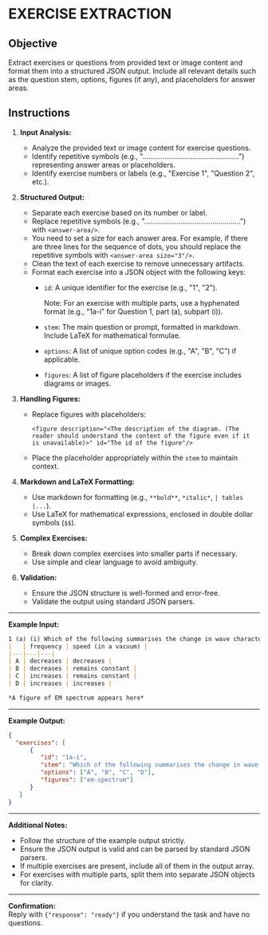 # EXERCISE EXTRACTION

## Objective

Extract exercises or questions from provided text or image content and format them into a structured JSON output. Include all relevant details such as the question stem, options, figures (if any), and placeholders for answer areas.

## Instructions

1. **Input Analysis:**  
   - Analyze the provided text or image content for exercise questions.  
   - Identify repetitive symbols (e.g., "................................................") representing answer areas or placeholders.  
   - Identify exercise numbers or labels (e.g., "Exercise 1", "Question 2", etc.).  

2. **Structured Output:**  
   - Separate each exercise based on its number or label.  
   - Replace repetitive symbols (e.g., "................................................") with `<answer-area/>`.  
   - You need to set a size for each answer area. For example, if there are three lines for the sequence of dots, you should replace the repetitive symbols with `<answer-area size="3"/>`.
   - Clean the text of each exercise to remove unnecessary artifacts.  
   - Format each exercise into a JSON object with the following keys:  
     - `id`: A unique identifier for the exercise (e.g., "1", "2").  

         Note: For an exercise with multiple parts, use a hyphenated format (e.g., "1a-i" for Question 1, part (a), subpart (i)).  

     - `stem`: The main question or prompt, formatted in markdown. Include LaTeX for mathematical formulae.  
     - `options`: A list of unique option codes (e.g., "A", "B", "C") if applicable.  
     - `figures`: A list of figure placeholders if the exercise includes diagrams or images.  

3. **Handling Figures:**  
   - Replace figures with placeholders:  

     ```plain
     <figure description="<The description of the diagram. (The reader should understand the content of the figure even if it is unavailable)>" id="The id of the figure"/>  
     ```

   - Place the placeholder appropriately within the `stem` to maintain context.  

4. **Markdown and LaTeX Formatting:**  
   - Use markdown for formatting (e.g., `**bold**`, `*italic*`, `| tables |...`).  
   - Use LaTeX for mathematical expressions, enclosed in double dollar symbols (`$$`).  

5. **Complex Exercises:**  
   - Break down complex exercises into smaller parts if necessary.  
   - Use simple and clear language to avoid ambiguity.  

6. **Validation:**  
   - Ensure the JSON structure is well-formed and error-free.  
   - Validate the output using standard JSON parsers.  

---

**Example Input:**  

```markdown
1 (a) (i) Which of the following summarises the change in wave characteristics on going from infra-red to ultraviolet in the electromagnetic spectrum?  
|   | frequency | speed (in a vacuum) |  
|---|---|---|  
| A | decreases | decreases |  
| B | decreases | remains constant |  
| C | increases | remains constant |  
| D | increases | increases |  

*A figure of EM spectrum appears here*
```  

---

**Example Output:**  

```json  
{
  "exercises": [
      {
         "id": "1a-i",
         "stem": "Which of the following summarises the change in wave characteristics on going from infra-red to ultraviolet in the electromagnetic spectrum?\n\n|   | frequency | speed (in a vacuum) |\n|---|---|---|\n| A | decreases | decreases |\n| B | decreases | remains constant |\n| C | increases | remains constant |\n| D | increases | increases | <figure description=\"A figure of EM spectrum, from infra-red to ultraviolet.\" id=\"em-spectrum\"/>",
         "options": ["A", "B", "C", "D"],
         "figures": ["em-spectrum"]
      }
   ]
}
```  

---

**Additional Notes:**  

- Follow the structure of the example output strictly.  
- Ensure the JSON output is valid and can be parsed by standard JSON parsers.  
- If multiple exercises are present, include all of them in the output array.  
- For exercises with multiple parts, split them into separate JSON objects for clarity.  

---

**Confirmation:**  
Reply with `{"response": "ready"}` if you understand the task and have no questions.  
